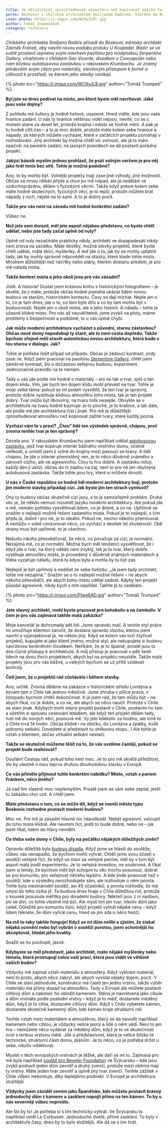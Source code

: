 ```yaml
---
title: Je důležitější zprostředkovat atmosféru než kopírovat zažité tvary
perex: Rozhovor s chilským architektem Smiljanem Radićem, kterého do Boskovic přivedl městský architekt Zdeněk Fránek, aby navrhl novou podobu proluky U Koupadel.
cover-photo: https://i.imgur.com/WC9yJL8l.jpg
author: Tomáš Znamenáček
category: rozhovory
---
```


*Chilského architekta Smiljana Radiće přivedl do Boskovic městský architekt Zdeněk Fránek, aby navrhl novou podobu proluky U Koupadel. Radić se ve světě proslavil zejména svým návrhem pavilónu pro londýnskou Serpentine Gallery, vinařstvím v chilském San Vicente, divadlem v Concepción nebo nám blízkou autobusovou zastávkou v rakouském Krumbachu. Je známý především svým citem pro materiály, otevřeným přístupem k formě a citlivostí k prostředí, ve kterém jeho stavby vznikají.*

{% photo src="https://i.imgur.com/WC9yJL8.jpg" author="Tomáš Trumpeš" %}

**Byl jste se dnes podívat na místo, pro které byste měl navrhovat. Jaké jsou vaše dojmy?**

Z pohledu mé kultury je hodně hotové, usazené. Hned vidíte, kde jsou vaše hranice zadání. U nás ty hranice většinou vidět nejsou, nevíte, co se s místem stane za deset let, protože krajina i město se hodně mění. A pak je tu hodně cítit čas – a to je moc dobře, protože máte kolem sebe hranice a nápady, ze kterých můžete vycházet, které v začátcích projektu pomáhají v rozhodování. Jiný architekt by možná chtěl víc volnosti, ale já to mám opačně: na pevném zadání, na jasných pravidlech se dá postavit pořádný projekt.

**Jakýsi básník myslím jednou prohlásil, že psát volným veršem je pro něj jako hrát tenis bez sítě. Tohle je možná podobné?**

Ano, to by mohlo být. Volnější projekty mají zase jiné výhody, jiné možnosti. Občas za mnou někdo přijde a chce po mě nápad, ale já nedělám ve vzduchoprázdnu, dělám s fyzickými věcmi. Takže když potom kolem sebe máte hodně skutečných, fyzických věcí, je to lepší, protože můžete brát nápady z nich, nejste na to sami. A to je dobrý pocit.

**Takže pro vás není na závadu mít hodně konkrétní zadání?**

Vůbec ne.

**Než jste sem dorazil, měl jste aspoň nějakou představu, co byste chtěl udělat, nebo jste tady začal úplně od nuly?**

Úplně od nuly nezačínáte prakticky nikdy, architekt ve dvaapadesáti nikdy není znova na začátku. Máte desítky, možná stovky projektů, které byste chtěl udělat, máte skici, myšlenky. A teď jde o to, jak by se mohly uplatnit tady, jak by mohly správně odpovědět na otázky, které klade tohle místo. Mnohem důležitější než náčrtky nebo plány, kterém dostanu předem, je pro mě nálada místa.

**Takže kontext místa a jeho okolí jsou pro vás zásadní?**

Jistě. A historie! Dostal jsem krásnou knihu s historickými fotografiemi – je skvělé, že ji máte, protože občas hodně pomáhá ukázat lidem novou budovu ve starším, historickém kontextu. Časy se dají míchat. Nejde jen o to, co je tam dnes; jde o to, co tam bylo dřív a co by tam mohlo být v budoucnosti. Nejde jen o okolí místa, ale o jeho historii. A náladu – tohle je úžasně klidné místo. Pro nás až neuvěřitelně, jsme zvyklí na ploty, máme problémy s bezpečností a podobně, to u vás úplně chybí.

**Jak může moderní architektura vycházet s původní, starou zástavbou? Občas nové domy napodobují ty staré, ale to není cesta dopředu. Takže bychom zřejmě měli stavět autentickou novou architekturu, která bude s tou starou v dialogu. Jak?**

Tohle je potřeba řešit případ od případu. Občas je žádoucí kontrast, jindy zase ne. Když jsem pracoval na pavilónu [Serpentine Gallery](https://www.dezeen.com/2016/02/18/video-interview-serpentine-gallery-pavilion-2014-smiljan-radic-model-making-movie/), chtěl jsem záměrně kontrast, šlo o dočasnou veřejnou budovu, experiment. Jednoznačné pravidlo na to nemám.

Tady u vás jde podle mě hodně o materiály – ani ne tak o tvar, spíš o ten dojem klidu. Vím, jak bych ten dojem klidu mohl převést na tvar. Tohle je moje velké téma: pokud se mi podaří vysvětlit, že ten tvar je správný, protože dobře vystihuje klidnou atmosféru toho místa, tak je ten projekt dobrý. Tvar může být libovolný, na tvaru tolik nesejde. Obvykle se v architektuře na tvaru hodně bazíruje: je to ploché, je to krabice, a tak dále, ale podle mě jde architektura číst i jinak. Pro mě je důležitější zprostředkovat atmosféru než kopírovat zažité tvary, které každý pozná.

**Vychází vám to v praxi? „Čtou“ lidé ten výsledek správně, chápou, proč zrovna tenhle tvar je ten správný?**

Docela ano. V rakouském Krumbachu jsem například udělal [autobusovou zastávku](https://www.dezeen.com/2014/05/16/bus-stop-project-fujimoto-shu-radic-austria/), jejíž tvar kopíruje interiér běžného místního domu, včetně velikosti, a umístil jsem ji volně do krajiny mezi pasoucí se krávy. A lidé chápou, že jde o interiér přemístěný ven, je to něco důvěrně známého a zároveň cizího, ale ne agresivního. Čtou tu hru dobře. A zastávku milují, každý den ji uklízí, občas do ní zajdou na čaj, není to pro ně jen obyčejná autobusová zastávka. Takže tohle jsou hry, které si můžete dovolit.

**U nás v České republice se hodně lidí moderní architektury bojí, protože jim moderní stavby připadají cizí. Jak byste jim ten strach vymluvil?**

Ony ty budovy občas skutečně cizí jsou, a to je samozřejmě problém. Druhá věc je, že někdo nemusí rozumět jazyku moderní architektury. Ale pokud jde o mě, nemám potřebu vysvětlovat lidem, co je dobré, a co ne. Upřímně se snažím o nejlepší možné řešení zadaného místa. Pokud je to nejlepší, s čím přijdu já, dobré i pro ně, je to ideální. Pokud ne, nechci někoho přemlouvat. A nemůžu v sobě cenzurovat něco, co vychází z desítek let zkušeností. Obě strany musí být upřímné, to je všechno.

Nebudu nikoho přesvědčovat, že něco, co považuje za cizí, je normální. Nezajímá mě, co je normální. Možná bych měl tendenci vysvětlovat, že i když jde o tvar, na který někdo není zvyklý, tak je to tvar, který dobře vystihuje atmosféru místa, je provedený v důvěrně známých materiálech a třeba vyzařuje náladu, která tu kdysi byla a mohla by tu být zas.

Nejlepší je být upřímný a nedělat ze sebe hvězdu: „Já jsem tady architekt, tohle mě nezajímá.“ Snažím se o to nejlepší možné řešení – ne abych někoho přesvědčil, ale abych tomu místu udělal zadost. Kdyby ten projekt působil agresivně, nikdy bych s ním nepřišel. Takhle já to nedělám.

{% photo src="https://i.imgur.com/PIwe8AD.jpg" author="Tomáš Trumpeš" %}

**Jste slavný architekt, mohl byste pracovat pro kohokoliv a na čemkoliv. V čem je pro vás zajímavá takhle malá zakázka?**

Moje kancelář je dohromady pět lidí. Jsme opravdu malí. A tenhle styl práce mi umožňuje klientovi zaručit, že dostává opravdu stavbu, kterou jsem navrhl a vyprojektoval já, ne někdo jiný. Když se kolem vás točí čtyřicet projektů, kupujete si jako klient jméno, možná styl, ale nekupujete si budovu navrženou konkrétním člověkem. Neříkám, že je to špatně, prostě jsou to dva různé přístupy k architektuře. A můj přístup je pracovat v pěti šesti lidech na dvou třech projektech, abych byl na projektu neustále. Takže malé projekty jsou pro nás běžné, u velkých bychom se už příliš vzdávali kontroly.

**Četl jsem, že u projektů rád zůstáváte i během stavby.**

Ano, určitě. Zrovna děláme na zakázce v historickém středu Londýna a bývám tam z Chile tak jednou měsíčně. Jsme zhruba v půlce práce, v listopadu bychom chtěli dokončovat. A já jsem rád, že tam můžu být – ne abych říkal, co je dobře, a co ne, ale abych se něco naučil. Protože v Chile se staví jinak. Kdybych mohl stejný projekt postavit v Chile, postavím ho tam a ušetřím si spoustu cestování letadlem, ale když ten projekt dělám tady, nutí mě do nových věcí, posouvá mě. Vy jste kdekoliv za hodinu, ale mně to z Chile trvá 14 hodin. Občas klidně i na otočku, do Londýna a zpátky, kvůli jednomu setkání. Dovedete si představit tu uhlíkovou stopu…! Ale tohle je vztah s klientem, občas virtuální setkání nestačí.

**Takže se skutečně můžeme těšit na to, že vás uvidíme častěji, pokud se projekt bude realizovat?**

Doufám! Cestuju rád, pokud toho není moc. Je to pro mě skvělá příležitost, šlo by vlastně o mou teprve druhou dlouhodobou stavbu v Evropě.

**Co vás přimělo přijmout tuhle konkrétní nabídku? Místo, vztah s panem Fránkem, něco jiného?**

Já nad tím vlastně moc nepřemýšlím. Prostě jsem se sám sebe zeptal, jestli tu zakázku chci vzít. A chtěl jsem.

**Máte představu o tom, co se může dít, když se menší město typu Boskovic rozhodne postavit moderní budovu?**

Moc ne. Pro mě je zásadní hlavně nic nepoškodit. Nebýt agresivní, vstoupit do toho místa klidně. Ale neumím říct, jestli to bude dobré, nebo ne – jak jsem říkal, lidem do hlavy nevidím.

**Co třeba vaše domy v Chile, byly na počátku nějakých důležitých změn?**

Opravdu důležitá byla [budova divadla](https://www.dezeen.com/2018/07/27/architecture-smiljan-radic-eduardo-castillo-gabriela-medrano-teatro-regional-del-biobio-chile-concepcion/). Když jsme se hlásili do soutěže, vůbec nás nenapadlo, že bychom mohli vyhrát. Chtěli jsme svou účastí v soutěži veřejně říct, že když se staví za veřejné peníze, měl by v tom být aspoň malý podíl experimentu. Je to veřejná investice, ne soukromá. A říkal jsem si tehdy, že bychom měli být schopni tu věc trochu posunout, dobrat se pro komunitu, pro veřejnost něčeho lepšího. A kde jinde posouvat než v soutěži, kde o výsledku nerozhodujete sám, ale rozhoduje o něm porota. Tohle byla mezinárodní soutěž, asi 45 účastníků, a porota rozhodla, že má smysl do toho rizika jít. Ta budova dnes hraje v Chile důležitou roli, protože o kousek posunula měřítka pro divadelní budovy. Někteří jsou z ní nadšeni, jiní se diví, co tohle vlastně má být. Ale myslí tím jen tvar, nikoliv dům jako celek. Důležité pro komunitu bylo, když projekt vyhrál nějaké ceny – když lidem řeknete, že dům vyhrál cenu, hned se jim zdá o něco hezčí.

**Na mě to taky takhle funguje! Když se mi dům nelíbí a zjistím, že získal nějaká ocenění nebo byl vybrán v soutěži porotou, jsem ochotnější ho akceptovat, hledat jeho kvality.**

Snažit se ho pochopit, jasně.

**Kdybyste se měl představit, jako architekt, máte nějaké myšlenky nebo témata, která prostupují celou vaší prací, která jsou vidět ve většině vašich budov?**

Vždycky mě zajímal vztah materiálu a atmosféry. Když vybírám materiál, není to proto, abych něco zakryl, ale abych vyvolal nějaký dojem, pocit. V Chile se staví jednoduše, konstrukce má často jen jednu vrstvu, takže výběr materiálu má přímý dopad na atmosféru. Tady v Evropě ale můžete postavit cihlový dům a nakonec ho obložit kamenem. Stěna je navrstvená jako cibule a dům vnímáte podle poslední vrstvy – když je to měď, dostanete měděný dům, když je to cihla, dostanete cihlový dům. Když v Chile vyberete kámen, dostanete skutečně kamenný dům, kde kámen hraje strukturní roli. 

Tenhle vztah mezi materiálem a atmosférou, který se dá navodit například kamenem nebo cihlou, je vždycky velice jasný a lidé o něm vědí. Není to jen hra – nemůžete něco vydávat za měděný dům, když je to ve skutečnosti ocel s tenkou vrstvou mědi. Jde o představivost, která je velice blízko té technické, strukturní části domu, plánům. Je to něco, co je potřeba držet u sebe, nikoliv oddělovat.

Myslet v těch evropských vrstvách je těžké, ale daří se mi to. Zajímavá pro mě byla například [soutěž pro Beyeler Foundation](https://divisare.com/projects/386309-smiljan-radic-beyeler-foundation-extension-building) ve Švýcarsku – kde jsou zvyklí postavit jeden dům zevnitř a druhý zvenčí, protože mezi oběma mají ty vrstvy. Máte jeden tvar zevnitř a úplně jiný tvar zvenčí. Tenhle zážitek v Chile vůbec neexistuje, díky teplejšímu podnebí. V Evropě je architektura složitější.

**Vždycky jsem záviděl zemím jako Španělsko, kde můžete postavit krásný jednoduchý dům z kamene a zasklení napojit přímo na ten kámen. To by u nás severněji vůbec neprošlo.**

Ale šlo by to! Je potřeba si s tím technicky vyhrát. Ve Švýcarsku to například uměl Le Corbusier. Jednoduché dveře, přímé zasklení. To byly v architektuře časy, dnes by to bylo složitější. Ale dá se s tím hrát.